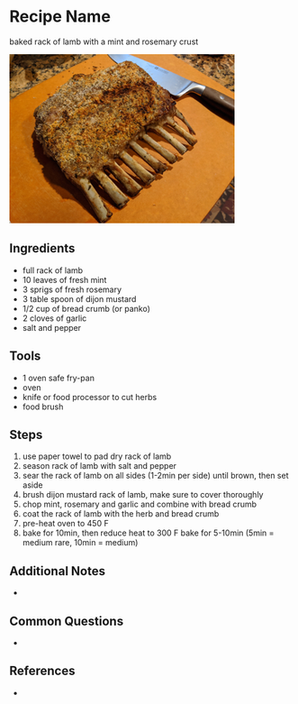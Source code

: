 Recipe Name
======
baked rack of lamb with a mint and rosemary crust

<img src="images/lamb-rack.jpg" alt="Mac & Cheese!" title="Simple Mac and Cheese" width="400" />

## Ingredients
* full rack of lamb
* 10 leaves of fresh mint
* 3 sprigs of fresh rosemary 
* 3 table spoon of dijon mustard
* 1/2 cup of bread crumb (or panko)
* 2 cloves of garlic
* salt and pepper

## Tools
* 1 oven safe fry-pan
* oven
* knife or food processor to cut herbs
* food brush

## Steps
1. use paper towel to pad dry rack of lamb
2. season rack of lamb with salt and pepper
3. sear the rack of lamb on all sides (1-2min per side) until brown, then set aside
4. brush dijon mustard rack of lamb, make sure to cover thoroughly 
5. chop mint, rosemary and garlic and combine with bread crumb
6. coat the rack of lamb with the herb and bread crumb
7. pre-heat oven to 450 F
8. bake for 10min, then reduce heat to 300 F bake for 5-10min (5min = medium rare, 10min = medium)

## Additional Notes
*

## Common Questions
*

## References
*
